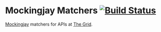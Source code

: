 # Mockingjay Matchers [![Build Status](https://travis-ci.org/the-grid/MockingjayMatchers.svg?branch=master)](https://travis-ci.org/the-grid/MockingjayMatchers)

[Mockingjay](https://github.com/kylef/Mockingjay) matchers for APIs at [The Grid](https://thegrid.io).
